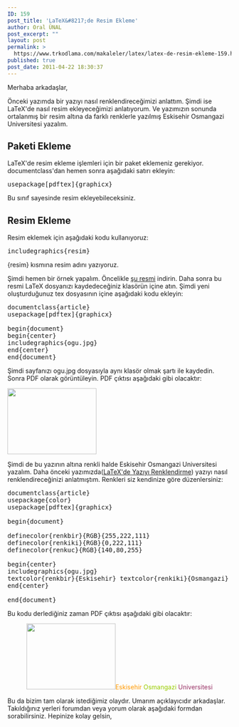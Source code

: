 ```yaml
---
ID: 159
post_title: 'LaTeX&#8217;de Resim Ekleme'
author: Oral ÜNAL
post_excerpt: ""
layout: post
permalink: >
  https://www.trkodlama.com/makaleler/latex/latex-de-resim-ekleme-159.html
published: true
post_date: 2011-04-22 18:30:37
---
```

Merhaba arkadaşlar,

Önceki yazımda bir yazıyı nasıl renklendireceğimizi anlattım. Şimdi ise LaTeX'de nasıl resim ekleyeceğimizi anlatıyorum. Ve yazımızın sonunda ortalanmış bir resim altına da farklı renklerle yazılmış Eskisehir Osmangazi Universitesi yazalım.
<h2>Paketi Ekleme</h2>
LaTeX'de resim ekleme işlemleri için bir paket eklemeniz gerekiyor. documentclass'dan hemen sonra aşağıdaki satırı ekleyin:
<pre class="prettyprint lang-latex" data-start-line="1" data-visibility="visible" data-highlight="" data-caption="">usepackage[pdftex]{graphicx}</pre>
Bu sınıf sayesinde resim ekleyebileceksiniz.
<h2>Resim Ekleme</h2>
Resim eklemek için aşağıdaki kodu kullanıyoruz:
<pre class="prettyprint lang-latex" data-start-line="1" data-visibility="visible" data-highlight="" data-caption="">includegraphics{resim}</pre>
{resim} kısmına resim adını yazıyoruz.

Şimdi hemen bir örnek yapalım. Öncelikle <a href="http://www.trkodlama.com/wp-content/uploads/2012/03/ogu.jpg">şu resmi</a> indirin. Daha sonra bu resmi LaTeX dosyanızı kaydedeceğiniz klasörün içine atın. Şimdi yeni oluşturduğunuz tex dosyasının içine aşağıdaki kodu ekleyin:
<pre class="prettyprint lang-latex" data-start-line="1" data-visibility="visible" data-highlight="" data-caption="">documentclass{article}
usepackage[pdftex]{graphicx}

begin{document}
begin{center}
includegraphics{ogu.jpg}
end{center}
end{document}</pre>
Şimdi sayfanızı ogu.jpg dosyasıyla aynı klasör olmak şartı ile kaydedin. Sonra PDF olarak görüntüleyin. PDF çıktısı aşağıdaki gibi olacaktır:

<a href="http://www.trkodlama.com/wp-content/uploads/2012/03/ogu.jpg"><img class="aligncenter size-full wp-image-154" title="ogu" src="http://www.trkodlama.com/wp-content/uploads/2012/03/ogu.jpg" alt="" width="200" height="148" /></a>

Şimdi de bu yazının altına renkli halde Eskisehir Osmangazi Universitesi yazalım. Daha önceki yazımızda(<a title="LaTeX’de Yazıyı Renklendirme" href="http://www.trkodlama.com/diger-diller/latexde-yaziyi-renklendirme-152.html">LaTeX'de Yazıyı Renklendirme</a>) yazıyı nasıl renklendireceğinizi anlatmıştım. Renkleri siz kendinize göre düzenlersiniz:
<pre class="prettyprint lang-latex" data-start-line="1" data-visibility="visible" data-highlight="" data-caption="">documentclass{article}
usepackage{color}
usepackage[pdftex]{graphicx}

begin{document}

definecolor{renkbir}{RGB}{255,222,111}
definecolor{renkiki}{RGB}{0,222,111}
definecolor{renkuc}{RGB}{140,80,255}

begin{center}
includegraphics{ogu.jpg}
textcolor{renkbir}{Eskisehir} textcolor{renkiki}{Osmangazi} textcolor{renkuc}{Universitesi}
end{center}

end{document}</pre>
Bu kodu derlediğiniz zaman PDF çıktısı aşağıdaki gibi olacaktır:
<p style="text-align: center;"><a href="http://www.trkodlama.com/wp-content/uploads/2012/03/ogu.jpg"><img class="aligncenter size-full wp-image-154" title="ogu" src="http://www.trkodlama.com/wp-content/uploads/2012/03/ogu.jpg" alt="" width="200" height="148" /></a><span style="color: #ff9900;">Eskisehir</span> <span style="color: #99cc00;">Osmangazi</span> <span style="color: #993366;">Universitesi</span></p>
Bu da bizim tam olarak istediğimiz olaydır. Umarım açıklayıcıdır arkadaşlar. Takıldığınız yerleri forumdan veya yorum olarak aşağıdaki formdan sorabilirsiniz. Hepinize kolay gelsin,